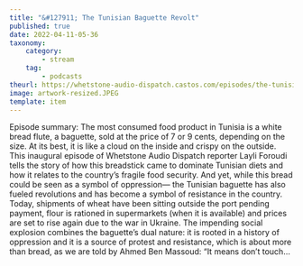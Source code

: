 ```yaml
---
title: "&#127911; The Tunisian Baguette Revolt"
published: true
date: 2022-04-11-05-36
taxonomy:
    category:
        - stream
    tag:
        - podcasts
theurl: https://whetstone-audio-dispatch.castos.com/episodes/the-tunisian-baguette-revolt
image: artwork-resized.JPEG
template: item
---
```


Episode summary: The most consumed food product in Tunisia is a white bread flute, a baguette, sold at the price of 7 or 9 cents, depending on the size. At its best, it is like a cloud on the inside and crispy on the outside. This inaugural episode of Whetstone Audio Dispatch reporter Layli Foroudi tells the story of how this breadstick came to dominate Tunisian diets and how it relates to the country&rsquo;s fragile food security. And yet, while this bread could be seen as a symbol of oppression&mdash; the Tunisian baguette has also fueled revolutions and has become a symbol of resistance in the country. Today, shipments of wheat have been sitting outside the port pending payment, flour is rationed in supermarkets (when it is available) and prices are set to rise again due to the war in Ukraine. The impending social explosion combines the baguette&rsquo;s dual nature: it is rooted in a history of oppression and it is a source of protest and resistance, which is about more than bread, as we are told by Ahmed Ben Massoud: &ldquo;It means don&rsquo;t touch&hellip;
